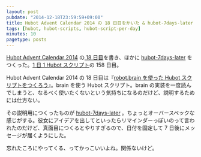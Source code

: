 ```yaml
---
layout: post
pubdate: "2014-12-18T23:59:59+09:00"
title: Hubot Advent Calendar 2014 の 18 日目をかいた & hubot-7days-later をつくった
tags: [hubot, hubot-scripts, hubot-script-per-day]
minutes: 10
pagetype: posts
---
```

[Hubot Advent Calendar 2014][hubot-adventar-2014] の[ 18 日目][hubot-adventar-2014-18]を書き、ほかに [hubot-7days-later][gh:bouzuya/hubot-7days-later] をつくった。[1 日 1 Hubot スクリプト][hubot-script-per-day]の 158 日目。

Hubot Advent Calendar 2014 の 18 日目は『[robot.brain を使った Hubot スクリプトをつくろう][hubot-adventar-2014-18]』。brain を使う Hubot スクリプト。brain の実装を一度読んでしまうと、なるべく使いたくないという気持ちになるのだけど、説明するためには仕方ない。

その説明用につくったものが [hubot-7days-later][gh:bouzuya/hubot-7days-later] 。ちょっとオーバースペックな感じがする。彼女にアイデアを出してといったらリマインダーっぽいのって言われたのだけど、真面目につくるとやりすぎるので、日付を固定して 7 日後にメッセージが届くようにした。

忘れたころにやってくる、ってかっこいいよね。関係ないけど。

[hubot-adventar-2014]: http://www.adventar.org/calendars/384
[hubot-adventar-2014-18]: http://qiita.com/bouzuya/items/d5fd0ef9a8cb100933f4
[hubot-script-per-day]: http://blog.bouzuya.net/posts?tags=hubot-script-per-day
[gh:bouzuya/hubot-7days-later]: https://github.com/bouzuya/hubot-7days-later
